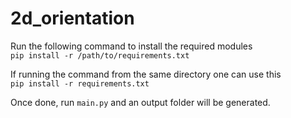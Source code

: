 # 2d_orientation

Run the following command to install the required modules  
`pip install -r /path/to/requirements.txt`

If running the command from the same directory one can use this  
`pip install -r requirements.txt`

Once done, run `main.py` and an output folder will be generated.

